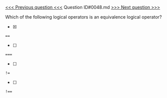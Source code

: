 [<<< Previous question <<<](0047.md)  Question ID#0048.md  [>>> Next question >>>](0049.md) 

Which of the following logical operators is an equivalence logical operator?



- [x] 
```
==
```
- [ ] 
```
===
```
- [ ] 
```
!=
```
- [ ] 
```
!==
```
